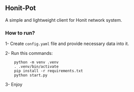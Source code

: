 ## Honit-Pot

A simple and lightweight client for Honit network system.

### How to run?

1- Create `config.yaml` file and provide necessary data into it.

2- Run this commands:

```shell
    python -m venv .venv
    . .venv/bin/activate
    pip install -r requirements.txt
    python start.py
```

3- Enjoy
